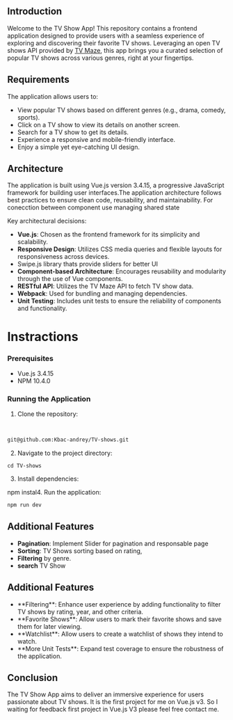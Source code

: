 ## Introduction

Welcome to the TV Show App! This repository contains a frontend application designed to provide users with a seamless experience of exploring and discovering their favorite TV shows. Leveraging an open TV shows API provided by [TV Maze](http://www.tvmaze.com/api), this app brings you a curated selection of popular TV shows across various genres, right at your fingertips.

## Requirements

The application allows users to:

* View popular TV shows based on different genres (e.g., drama, comedy, sports).
* Click on a TV show to view its details on another screen.
* Search for a TV show to get its details.
* Experience a responsive and mobile-friendly interface.
* Enjoy a simple yet eye-catching UI design.

## Architecture

The application is built using Vue.js version 3.4.15, a progressive JavaScript framework for building user interfaces.The application architecture follows best practices to ensure clean code, reusability, and maintainability. For conecction between component use managing shared state

Key architectural decisions:

* **Vue.js**: Chosen as the frontend framework for its simplicity and scalability.
* **Responsive Design**: Utilizes CSS media queries and flexible layouts for responsiveness across devices.
* Swipe.js library thats provide sliders for better UI
* **Component-based Architecture**: Encourages reusability and modularity through the use of Vue components.
* **RESTful API**: Utilizes the TV Maze API to fetch TV show data.
* **Webpack**: Used for bundling and managing dependencies.
* **Unit Testing**: Includes unit tests to ensure the reliability of components and functionality.

# Instractions

### Prerequisites

* Vue.js 3.4.15
* NPM 10.4.0

### Running the Application


1. Clone the repository:<pre><div class="dark bg-gray-950 rounded-md"><div class="flex items-center relative text-token-text-secondary bg-token-main-surface-secondary px-4 py-2 text-xs font-sans justify-between rounded-t-md"><br class="Apple-interchange-newline"/></div></div></pre>

```sh
git@github.com:Kbac-andrey/TV-shows.git
```

2. Navigate to the project directory:

```
cd TV-shows 
```

3. Install dependencies:

npm instal4. Run the application:

```sh
npm run dev
```

## Additional Features

* **Pagination**: Implement Slider for pagination and responsable page
* **Sorting**: TV Shows sorting based on rating,
* **Filtering** by genre.
* **search** TV Show


## Additional Features


- \*\*Filtering\*\*: Enhance user experience by adding functionality to filter TV shows by rating, year, and other criteria.
- \*\*Favorite Shows\*\*: Allow users to mark their favorite shows and save them for later viewing.
- \*\*Watchlist\*\*: Allow users to create a watchlist of shows they intend to watch.
- \*\*More Unit Tests\*\*: Expand test coverage to ensure the robustness of the application.


## Conclusion

The TV Show App aims to deliver an immersive experience for users passionate about TV shows. It is the first project for me on Vue.js v3. So I waiting for feedback first project in Vue.js V3 please feel free contact me.
